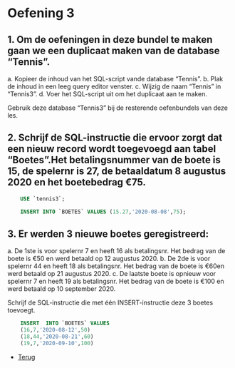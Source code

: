 # Oefening 3

## 1. Om de oefeningen in deze bundel te maken gaan we een duplicaat maken van de database “Tennis”.

a. Kopieer de inhoud van het SQL-script vande database “Tennis”.
b. Plak de inhoud in een leeg query editor venster.
c. Wijzig de naam “Tennis” in “Tennis3”.
d. Voer het SQL-script uit om het duplicaat aan te maken.

Gebruik deze database “Tennis3” bij de resterende oefenbundels van deze les.

## 2. Schrijf de SQL-instructie die ervoor zorgt dat een nieuw record wordt toegevoegd aan tabel “Boetes”.Het betalingsnummer van de boete is 15, de spelernr is 27, de betaaldatum 8 augustus 2020 en het boetebedrag €75.

```sql
    USE `tennis3`;

    INSERT INTO `BOETES` VALUES (15.27,'2020-08-08',75); 
```

## 3. Er werden 3 nieuwe boetes geregistreerd:

a. De 1ste is voor spelernr 7 en heeft 16 als betalingsnr. Het bedrag van de boete is €50 en werd betaald op 12 augustus 2020.
b. De 2de is voor spelernr 44 en heeft 18 als betalingsnr. Het bedrag van de boete is €60en werd betaald op 21 augustus 2020.
c. De laatste boete is opnieuw voor spelernr 7 en heeft 19 als betalingsnr. Het bedrag van de boete is €100 en werd betaald op 10 september 2020.

Schrijf de SQL-instructie die met één INSERT-instructie deze 3 boetes toevoegt.

```sql
    INSERT  INTO `BOETES` VALUES
    (16,7,'2020-08-12',50) 
    (18,44,'2020-08-21',60)
    (19,7,'2020-09-10',100)
```

- [Terug](/Index/Oefeningen-Databases/Deel3.md)